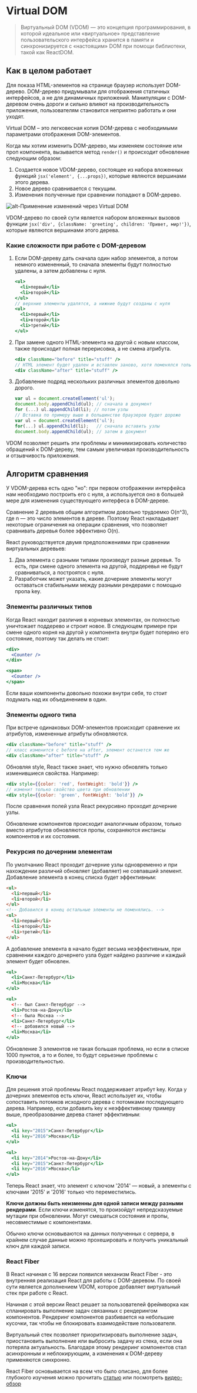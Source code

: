 # Virtual DOM
> Виртуальный DOM (VDOM) — это концепция программирования, в которой идеальное
> или «виртуальное» представление пользовательского интерфейса хранится в памяти
> и синхронизируется с «настоящим» DOM при помощи библиотеки, такой как ReactDOM.
## Как в целом работает
Для показа HTML-элементов на странице браузер использует DOM-дерево.
DOM-дерево придумывали для отображения статичных интерфейсов, а не для динамичных
приложений.
Манипуляции с DOM-деревом очень дороги и сильно влияют на производительность
приложения, пользователям становится неприятно работать и они уходят.

Virtual DOM &ndash; это легковесная копия DOM-дерева с необходимыми параметрами
отображения DOM-элементов.

Когда мы хотим изменить DOM-дерево, мы изменяем состояние или проп компонента,
вызывается метод `render()` и происходит обновление следующим образом:
  1. Создается новое VDOM-дерево, состоящее из набора вложенных функций
`jsx('element', {...props})`, которые являются вершинами этого дерева.
  2. Новое дерево сравнивается с текущим.
  3. Изменения полученные при сравнении попадают в DOM-дерево.

![alt-Применение изменений через Virtual DOM][tree_diff]

VDOM-дерево по своей сути является набором вложенных вызовов функции
`jsx('div', {className: 'greeting', children: 'Привет, мир!'})`, которые являются
вершинами этого дерева.

### Какие сложности при работе с DOM-деревом
  1. Если DOM-дереву дать сначала один набор элементов, а потом немного измененный, то сначала элементы будут полностью удалены,
а затем добавлены с нуля.
     ```jsx
     <ul>
       <li>первый</li>
       <li>второй</li>
     </ul>
     // верхние элементы удалятся, а нижние будут созданы с нуля
     <ul>
       <li>первый</li>
       <li>второй</li>
       <li>третий</li>
     </ul>
     ```
  2. При замене одного HTML-элемента на другой с новым классом, также происходит
     полная перерисовка, а не смена атрибута.
     ```jsx
     <div className="before" title="stuff" />
     // HTML элемент будет удален и вставлен заново, хотя поменялся только класс
     <div className="after" title="stuff" />
     ```
  3. Добавление подряд нескольких различных элементов довольно дорого.
     ```jsx
     var ul = document.createElement('ul');
     document.body.appendChild(ul); // сначала в документ
     for (...) ul.appendChild(li); // потом узлы
     // Вставка по примеру выше в большинстве браузеров будет дороже
     var ul = document.createElement('ul');
     for(...) ul.appendChild(li);   // сначала вставить узлы
     document.body.appendChild(ul); // затем в документ
     ```

VDOM позволяет решить эти проблемы и минимизировать количество обращений к DOM-дереву,
тем самым увеличивая производительность и отзывчивость приложения.

## Алгоритм сравнения
У VDOM-дерева есть одно "но": при первом отображении интерфейса нам необходимо
построить его с нуля, а используется оно в большей мере для изменения существующего
интерфеса в DOM-дереве.

Сравнение 2 деревьев общим алгоритмом довольно трудоемко O(n^3),
где n — это число элементов в дереве.
Поэтому React накладывает некоторые ограничения на операции сравнения,
что позволяет сравнивать деревья более эффективно O(n).

React руководствуется двумя предположениями при сравнении виртуальных деревьев:
  1. Два элемента с разными типами произведут разные деревья. То есть, при смене
одного элемента на другой, поддеревья не будут сравниваться, а построятся с нуля.
  2. Разработчик может указать, какие дочерние элементы могут оставаться стабильными
     между разными рендерами с помощью пропа key.

### Элементы различных типов
Когда React находит различия в корневых элементах, он полностью уничтожает поддерево
и строит новое.
В следующем примере при смене одного корня на другой у компонента внутри будет
потеряно его состояние, поэтому так делать не стоит:
```jsx
<div>
  <Counter />
</div>

<span>
  <Counter />
</span>
```
Если ваши компоненты довольно похожи внутри себя, то стоит подумать над их
объединением в один.

### Элементы одного типа
При встрече одинаковых DOM-элементов происходит сравнение их атрибутов, измененные
атрибуты обновляются.
```jsx
<div className="before" title="stuff" />
// класс изменится с before на after, элемент останется тем же
<div className="after" title="stuff" />
```
Обновляя style, React также знает, что нужно обновлять только изменившиеся свойства.
Например:
```jsx
<div style={{color: 'red', fontWeight: 'bold'}} />
// изменит только свойство цвета при обновлении
<div style={{color: 'green', fontWeight: 'bold'}} />
```
После сравнения полей узла React рекурсивно проходит дочерние узлы.

Обновление компонентов происходит аналогичным образом, только вместо атрибутов
обновляются пропы, сохраняются инстансы компонентов и их состояния.

### Рекурсия по дочерним элементам
По умолчанию React проходит дочерние узлы одновременно и при нахождении различий
обновляет (добавляет) не совпавший элемент.
Добавление элемента в конец списка будет эффективным:
```html
<ul>
  <li>первый</li>
  <li>второй</li>
</ul>
<!-- Добавился в конец остальные элементы не поменялись. -->
<ul>
  <li>первый</li>
  <li>второй</li>
  <li>третий</li>
</ul>
```

А добавление элемента в начало будет весьма неэффективным, при сравнении каждого
дочернего узла будет найдено различие и каждый элемент будет обновлен.
```jsx
<ul>
  <li>Санкт-Петербург</li>
  <li>Москва</li>
</ul>

<ul>
  <!-- был Санкт-Петербург -->
  <li>Ростов-на-Дону</li>
  <!-- была Москва -->
  <li>Санкт-Петербург</li>
  <!-- добавился новый -->
  <li>Москва</li>
</ul>
```

Обновление 3 элементов не такая большая проблема, но если в списке 1000 пунктов, а
то и более, то будут серьезные проблемы с производительностью.

### Ключи
Для решения этой проблемы React поддерживает атрибут key.
Когда у дочерних элементов есть ключи, React использует их,
чтобы сопоставить потомков исходного дерева с потомками последующего дерева.
Например, если добавить key к неэффективному примеру выше,
преобразование дерева станет эффективным:
```jsx
<ul>
  <li key="2015">Санкт-Петербург</li>
  <li key="2016">Москва</li>
</ul>

<ul>
  <li key="2014">Ростов-на-Дону</li>
  <li key="2015">Санкт-Петербург</li>
  <li key="2016">Москва</li>
</ul>
```
Теперь React знает, что элемент с ключом '2014' — новый,
а элементы с ключами '2015' и '2016' только что переместились.

**Ключи должны быть неизменны для одной записи между разными рендерами**.
Если ключи изменятся, то произойдут непредсказуемые мутации при обновлении.
Могут смешаться состояния и пропы, несовместимые с компонентами.

Обычно ключи основываются на данных полученных с сервера, в крайнем случае данные
можно прохешировать и получить уникальный ключ для каждой записи.

### React Fiber
В React начиная с 16 версии появился механизм React Fiber - это внутренняя
реализация React для работы с DOM-деревом.
По своей сути является дополнением VDOM, которое добавляет виртуальный стек
при работе с React.

Начиная с этой версии React решает за пользователей фреймворка как спланировать
выполнение задач связанных с рендерингом компонентов.
Рендеринг компонентов разбивается на небольшие кусочки, так чтобы не блокировать
взаимодействие пользователя.

Виртуальный стек позволяет приоритизировать выполнение задач, приостановить выполнение
или выбросить задачу из стека, если она потеряла актуальность.
Благодаря этому рендеринг компонентов стал асинхронным и неблокирующим, а
изменения к DOM-дереву применяются синхронно.

React Fiber основывается на всем что было описано, для более глубокого
изучения можно прочитать [статью]([https://indepth.dev/posts/1008/inside-fiber-in-depth-overview-of-the-new-reconciliation-algorithm-in-react])
или посмотреть [видео-обзор]([https://www.youtube.com/watch?v=aV1271hd9ew])

[tree_diff]: ./4.%20Virtual%20DOM/tree_diff.png
